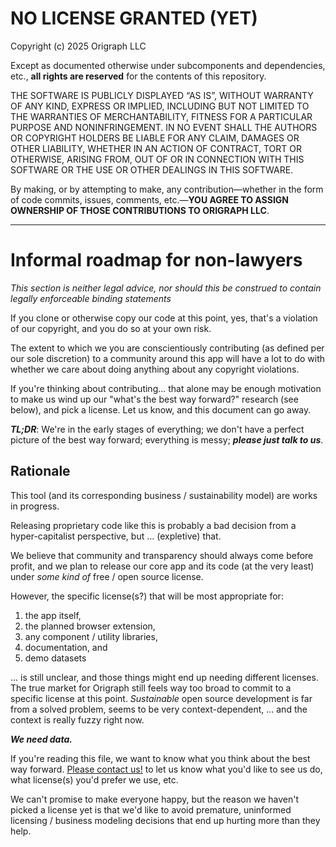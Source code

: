 # NO LICENSE GRANTED (YET)

Copyright (c) 2025 Origraph LLC

Except as documented otherwise under subcomponents and dependencies, etc., **all rights are reserved** for the contents of this repository.

THE SOFTWARE IS PUBLICLY DISPLAYED “AS IS”, WITHOUT WARRANTY OF ANY KIND, EXPRESS OR IMPLIED, INCLUDING BUT NOT LIMITED TO THE WARRANTIES OF MERCHANTABILITY, FITNESS FOR A PARTICULAR PURPOSE AND NONINFRINGEMENT. IN NO EVENT SHALL THE AUTHORS OR COPYRIGHT HOLDERS BE LIABLE FOR ANY CLAIM, DAMAGES OR OTHER LIABILITY, WHETHER IN AN ACTION OF CONTRACT, TORT OR OTHERWISE, ARISING FROM, OUT OF OR IN CONNECTION WITH THIS SOFTWARE OR THE USE OR OTHER DEALINGS IN THIS SOFTWARE.

By making, or by attempting to make, any contribution—whether in the form of code commits, issues, comments, etc.—**YOU AGREE TO ASSIGN OWNERSHIP OF THOSE CONTRIBUTIONS TO ORIGRAPH LLC**.

---

# Informal roadmap for non-lawyers

_This section is neither legal advice, nor should this be construed to contain legally enforceable binding statements_

If you clone or otherwise copy our code at this point, yes, that's a violation of our copyright, and you do so at your own risk.

The extent to which we you are conscientiously contributing (as defined per our sole discretion) to a community around this app will have a lot to do with whether we care about doing anything about any copyright violations.

If you're thinking about contributing... that alone may be enough motivation to make us wind up our "what's the best way forward?" research (see below), and pick a license. Let us know, and this document can go away.

**_TL;DR_**: We're in the early stages of everything; we don't have a perfect picture of the best way forward; everything is messy; **_please just talk to us_**.

## Rationale

This tool (and its corresponding business / sustainability model) are works in progress.

Releasing proprietary code like this is probably a bad decision from a hyper-capitalist perspective, but ... (expletive) that.

We believe that community and transparency should always come before profit, and we plan to release our core app and its code (at the very least) under _some kind of_ free / open source license.

However, the specific license(s?) that will be most appropriate for:

1. the app itself,
2. the planned browser extension,
3. any component / utility libraries,
4. documentation, and
5. demo datasets

... is still unclear, and those things might end up needing different licenses. The true market for Origraph still feels way too broad to commit to a specific license at this point. _Sustainable_ open source development is far from a solved problem, seems to be very context-dependent, ... and the context is really fuzzy right now.

**_We need data._**

If you're reading this file, we want to know what you think about the best way forward. [Please contact us!](mailto:info@origraph.net) to let us know what you'd like to see us do, what license(s) you'd prefer we use, etc.

We can't promise to make everyone happy, but the reason we haven't picked a license yet is that we'd like to avoid premature, uninformed licensing / business modeling decisions that end up hurting more than they help.
